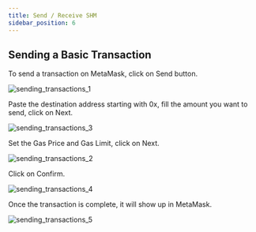 ```yaml
---
title: Send / Receive SHM
sidebar_position: 6
---
```


## Sending a Basic Transaction

To send a transaction on MetaMask, click on Send button.

![sending_transactions_1](/img/sending_transactions/sending_transactions_1.png)

 Paste the destination address starting with 0x, fill the amount you want to send, click on Next.

![sending_transactions_3](/img/sending_transactions/sending_transactions_3.png)

Set the Gas Price and Gas Limit, click on Next.

![sending_transactions_2](/img/sending_transactions/sending_transactions_2.png)

Click on Confirm.

![sending_transactions_4](/img/sending_transactions/sending_transactions_4.png)

Once the transaction is complete, it will show up in MetaMask.

![sending_transactions_5](/img/sending_transactions/sending_transactions_5.png)
